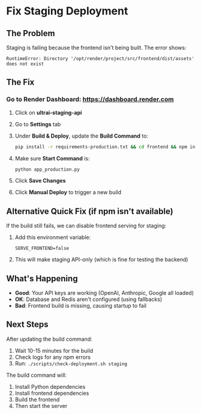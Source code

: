 # Fix Staging Deployment

## The Problem
Staging is failing because the frontend isn't being built. The error shows:
```
RuntimeError: Directory '/opt/render/project/src/frontend/dist/assets' does not exist
```

## The Fix

### Go to Render Dashboard: https://dashboard.render.com

1. Click on **ultrai-staging-api**

2. Go to **Settings** tab

3. Under **Build & Deploy**, update the **Build Command** to:
   ```bash
   pip install -r requirements-production.txt && cd frontend && npm install && npm run build && cd ..
   ```

4. Make sure **Start Command** is:
   ```bash
   python app_production.py
   ```

5. Click **Save Changes**

6. Click **Manual Deploy** to trigger a new build

## Alternative Quick Fix (if npm isn't available)

If the build still fails, we can disable frontend serving for staging:

1. Add this environment variable:
   ```
   SERVE_FRONTEND=false
   ```

2. This will make staging API-only (which is fine for testing the backend)

## What's Happening

- **Good**: Your API keys are working (OpenAI, Anthropic, Google all loaded)
- **OK**: Database and Redis aren't configured (using fallbacks)
- **Bad**: Frontend build is missing, causing startup to fail

## Next Steps

After updating the build command:
1. Wait 10-15 minutes for the build
2. Check logs for any npm errors
3. Run: `./scripts/check-deployment.sh staging`

The build command will:
1. Install Python dependencies
2. Install frontend dependencies
3. Build the frontend
4. Then start the server